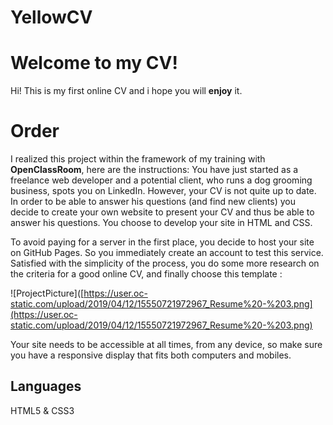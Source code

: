 # YellowCV

# Welcome to my CV!

Hi! This is my first  online CV and i hope you will  **enjoy** it.

# Order

I realized this project within the framework of my training with **OpenClassRoom**, here are the instructions: 
You have just started as a freelance web developer and a potential client, who runs a dog grooming business, spots you on LinkedIn. However, your CV is not quite up to date. In order to be able to answer his questions (and find new clients) you decide to create your own website to present your CV and thus be able to answer his questions. You choose to develop your site in HTML and CSS.

To avoid paying for a server in the first place, you decide to host your site on GitHub Pages. So you immediately create an account to test this service. Satisfied with the simplicity of the process, you do some more research on the criteria for a good online CV, and finally choose this template :

![ProjectPicture]([https://user.oc-static.com/upload/2019/04/12/15550721972967_Resume%20-%203.png](https://user.oc-static.com/upload/2019/04/12/15550721972967_Resume%20-%203.png) 

Your site needs to be accessible at all times, from any device, so make sure you have a responsive display that fits both computers and mobiles. 

## Languages

HTML5 & CSS3
